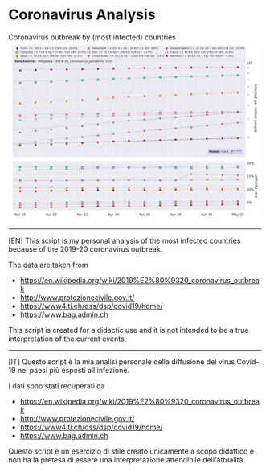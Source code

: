 # Coronavirus Analysis
Coronavirus outbreak by (most infected) countries
![Coronavirus outbreak](coronavirus.png)

---------------------------------------------------
[EN] This script is my personal analysis of the most infected countries
because of the 2019-20 coronavirus outbreak.

The data are taken from
- https://en.wikipedia.org/wiki/2019%E2%80%9320_coronavirus_outbreak
- http://www.protezionecivile.gov.it/
- https://www4.ti.ch/dss/dsp/covid19/home/
- https://www.bag.admin.ch

This script is created for a didactic use and it is not intended to be a
true interpretation of the current events.

---------------------------------------------------
[IT] Questo script è la mia analisi personale della diffusione del virus
Covid-19 nei paesi più esposti all'infezione.

I dati sono stati recuperati da
- https://en.wikipedia.org/wiki/2019%E2%80%9320_coronavirus_outbreak
- http://www.protezionecivile.gov.it/
- https://www4.ti.ch/dss/dsp/covid19/home/
- https://www.bag.admin.ch

Questo script è un esercizio di stile creato unicamente a scopo didattico e
non ha la pretesa di essere una interpretazione attendibile dell'attualità.
